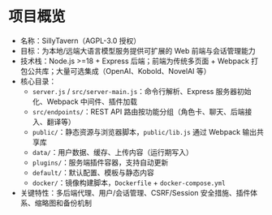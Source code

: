 # 项目概览
- 名称：SillyTavern（AGPL-3.0 授权）
- 目标：为本地/远端大语言模型服务提供可扩展的 Web 前端与会话管理能力
- 技术栈：Node.js >=18 + Express 后端；前端为传统多页面 + Webpack 打包公共库；大量可选集成（OpenAI、Kobold、NovelAI 等）
- 核心目录：
  - `server.js` / `src/server-main.js`：命令行解析、Express 服务器初始化、Webpack 中间件、插件加载
  - `src/endpoints/`：REST API 路由按功能分组（角色卡、聊天、后端接入、翻译等）
  - `public/`：静态资源与浏览器脚本，`public/lib.js` 通过 Webpack 输出共享库
  - `data/`：用户数据、缓存、上传内容（运行期写入）
  - `plugins/`：服务端插件容器，支持自动更新
  - `default/`：默认配置、模板与静态内容
  - `docker/`：镜像构建脚本，`Dockerfile` + `docker-compose.yml`
- 关键特性：多后端代理、用户/会话管理、CSRF/Session 安全措施、插件体系、缩略图和备份机制